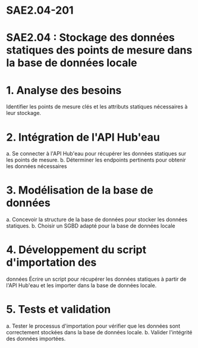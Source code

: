 # SAE2.04-201
# SAE2.04 : Stockage des données statiques des points de mesure dans la base de données locale
# 1. Analyse des besoins
Identifier les points de mesure clés et les attributs
statiques nécessaires à leur stockage.

# 2. Intégration de l'API Hub'eau
a. Se connecter à l'API Hub'eau pour récupérer les
données statiques sur les points de mesure.
b. Déterminer les endpoints pertinents pour obtenir
les données nécessaires

# 3. Modélisation de la base de données
a. Concevoir la structure de la base de données
pour stocker les données statiques.
b. Choisir un SGBD adapté pour la base de données
locale

# 4. Développement du script d'importation des
données
Écrire un script pour récupérer les données
statiques à partir de l'API Hub'eau et les importer
dans la base de données locale.

# 5. Tests et validation
a. Tester le processus d'importation pour vérifier
que les données sont correctement stockées dans
la base de données locale.
b. Valider l'intégrité des données importées.
